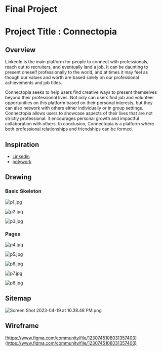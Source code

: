 # Final Project

# Project Title : Connectopia

## Overview

LinkedIn is the main platform for people to connect with professionals, reach out to recruiters, and eventually land a job. It can be daunting to present oneself professionally to the world, and at times it may feel as though our values and worth are based solely on our professional achievements and job titles.

Connectopia seeks to help users find creative ways to present themselves beyond their professional lives. Not only can users find job and volunteer opportunities on this platform based on their personal interests, but they can also network with others either individually or in group settings. Connectopia allows users to showcase aspects of their lives that are not strictly professional. It encourages personal growth and impactful collaboration with others. In conclusion, Connectopia is a platform where both professional relationships and friendships can be formed.

## Inspiration

- [Linkedin](https://www.linkedin.com/)
- [polywork](https://www.polywork.com/)

## Drawing

### ******************************Basic Skeleton******************************

![p1.jpg](/documentation/p1.jpg)

![p2.jpg](/documentation/p2.jpg)

![p3.jpg](/documentation/p3.jpg)

### Pages

![p4.jpg](/documentation/p4.jpg)

![p5.jpg](/documentation/p5.jpg)

![p6.jpg](/documentation/p6.jpg)

![p7.jpg](/documentation/p7.jpg)

![p8.jpg](/documentation/p8.jpg)

## Sitemap

![Screen Shot 2023-04-19 at 10.38.48 PM.png](/documentation/sitemap.png)

## Wireframe

[https://www.figma.com/community/file/1230745108031357403](https://www.figma.com/community/file/1230745108031357403)
